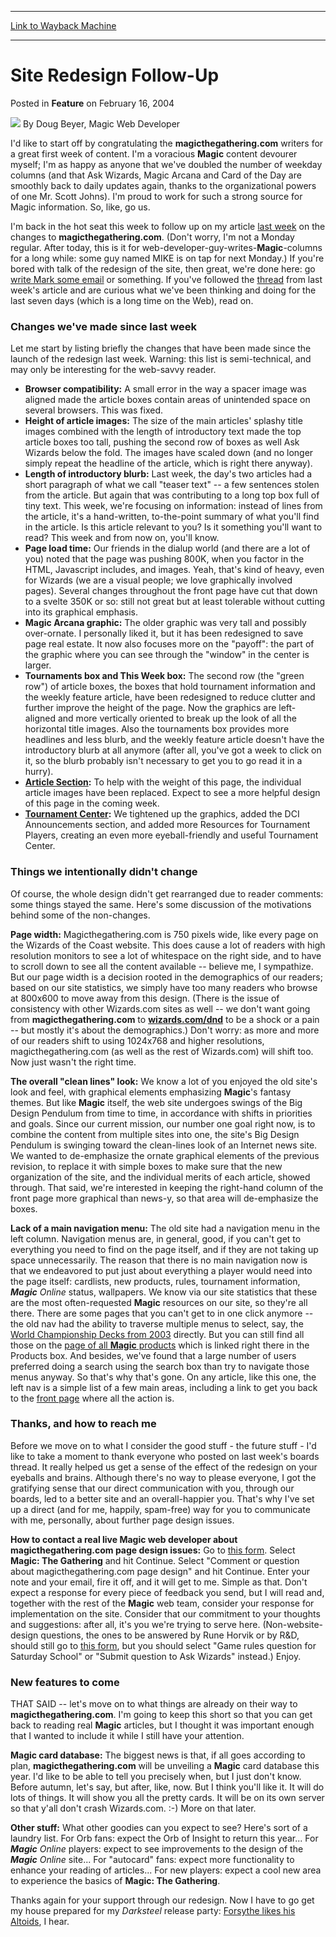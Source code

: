 
---
[Link to Wayback Machine](https://web.archive.org/web/20201025135736/https://magic.wizards.com/en/articles/archive/feature/site-redesign-follow-2004-02-16)

[_metadata_:wayback_url]:- "https://magic.wizards.com/en/articles/archive/feature/site-redesign-follow-2004-02-16"
[_metadata_:wayback_raw_url]:- "https://web.archive.org/web/20201025135736id_/https://magic.wizards.com/en/articles/archive/feature/site-redesign-follow-2004-02-16"
[_metadata_:wayback_capture_timestamp]:- "2020-10-25 13:57:36+00:00"
[_metadata_:publish_date]:- "2004-02-16"
[_metadata_:description]:- "I'd like to start off by congratulating the magicthegathering.com writers for a great first week of content. I'm a voracious Magic content devourer myself; I'm as happy as anyone that we've doubled the number of weekday columns (and that Ask Wizards, Magic Arcana and Card of the Day are smoothly back to daily updates again, thanks to the organizational powers of one Mr. Scott Johns). I'm proud to work for such a strong source for Magic information. So, like, go us."
[_metadata_:generator]:- "Drupal 7 (http://drupal.org)"
---


Site Redesign Follow-Up
=======================



 Posted in **Feature**
 on February 16, 2004 






![](https://media.magic.wizards.com/styles/auth_small/public/generic-avatar-150_298.png)
By Doug Beyer, Magic Web Developer











I'd like to start off by congratulating the **magicthegathering.com** writers for a great first week of content. I'm a voracious **Magic** content devourer myself; I'm as happy as anyone that we've doubled the number of weekday columns (and that Ask Wizards, Magic Arcana and Card of the Day are smoothly back to daily updates again, thanks to the organizational powers of one Mr. Scott Johns). I'm proud to work for such a strong source for Magic information. So, like, go us.

I'm back in the hot seat this week to follow up on my article [last week](http://archive.wizards.com/Magic/Magazine/Article.aspx?x=mtgcom/feature/196) on the changes to **magicthegathering.com**. (Don't worry, I'm not a Monday regular. After today, this is it for web-developer-guy-writes-**Magic**-columns for a long while: some guy named MIKE is on tap for next Monday.) If you're bored with talk of the redesign of the site, then great, we're done here: go [write Mark some email](/en/articles/archive/making-magic/talk-me-2004-02-16) or something. If you've followed the [thread](http://boards1.wizards.com/showthread.php?s=&threadid=177962) from last week's article and are curious what we've been thinking and doing for the last seven days (which is a long time on the Web), read on. 

### Changes we've made since last week

Let me start by listing briefly the changes that have been made since the launch of the redesign last week. Warning: this list is semi-technical, and may only be interesting for the web-savvy reader.

* **Browser compatibility:** A small error in the way a spacer image was aligned made the article boxes contain areas of unintended space on several browsers. This was fixed.
* **Height of article images:** The size of the main articles' splashy title images combined with the length of introductory text made the top article boxes too tall, pushing the second row of boxes as well Ask Wizards below the fold. The images have scaled down (and no longer simply repeat the headline of the article, which is right there anyway).
* **Length of introductory blurb:** Last week, the day's two articles had a short paragraph of what we call "teaser text" -- a few sentences stolen from the article. But again that was contributing to a long top box full of tiny text. This week, we're focusing on information: instead of lines from the article, it's a hand-written, to-the-point summary of what you'll find in the article. Is this article relevant to you? Is it something you'll want to read? This week and from now on, you'll know.
* **Page load time:** Our friends in the dialup world (and there are a lot of you) noted that the page was pushing 800K, when you factor in the HTML, Javascript includes, and images. Yeah, that's kind of heavy, even for Wizards (we are a visual people; we love graphically involved pages). Several changes throughout the front page have cut that down to a svelte 350K or so: still not great but at least tolerable without cutting into its graphical emphasis.
* **Magic Arcana graphic:** The older graphic was very tall and possibly over-ornate. I personally liked it, but it has been redesigned to save page real estate. It now also focuses more on the "payoff": the part of the graphic where you can see through the "window" in the center is larger.
* **Tournaments box and This Week box:** The second row (the "green row") of article boxes, the boxes that hold tournament information and the weekly feature article, have been redesigned to reduce clutter and further improve the height of the page. Now the graphics are left-aligned and more vertically oriented to break up the look of all the horizontal title images. Also the tournaments box provides more headlines and less blurb, and the weekly feature article doesn't have the introductory blurb at all anymore (after all, you've got a week to click on it, so the blurb probably isn't necessary to get you to go read it in a hurry).
* **[Article Section](/en/articles/archive/magicthegatheringcom-archives-2004-01-13):** To help with the weight of this page, the individual article images have been replaced. Expect to see a more helpful design of this page in the coming week.
* **[Tournament Center](http://archive.wizards.com/Magic/Magazine/Article.aspx?x=mtgcom/tournamentcenter):** We tightened up the graphics, added the DCI Announcements section, and added more Resources for Tournament Players, creating an even more eyeball-friendly and useful Tournament Center.

### Things we intentionally didn't change

Of course, the whole design didn't get rearranged due to reader comments: some things stayed the same. Here's some discussion of the motivations behind some of the non-changes.

**Page width:** Magicthegathering.com is 750 pixels wide, like every page on the Wizards of the Coast website. This does cause a lot of readers with high resolution monitors to see a lot of whitespace on the right side, and to have to scroll down to see all the content available -- believe me, I sympathize. But our page width is a decision rooted in the demographics of our readers; based on our site statistics, we simply have too many readers who browse at 800x600 to move away from this design. (There is the issue of consistency with other Wizards.com sites as well -- we don't want going from **magicthegathering.com** to **[wizards.com/dnd](/en/articles/archive/event-coverage/2006-champs-limited-2006-06-27-15)** to be a shock or a pain -- but mostly it's about the demographics.) Don't worry: as more and more of our readers shift to using 1024x768 and higher resolutions, magicthegathering.com (as well as the rest of Wizards.com) will shift too. Now just wasn't the right time.

**The overall "clean lines" look:** We know a lot of you enjoyed the old site's look and feel, with graphical elements emphasizing **Magic**'s fantasy themes. But like **Magic** itself, the web site undergoes swings of the Big Design Pendulum from time to time, in accordance with shifts in priorities and goals. Since our current mission, our number one goal right now, is to combine the content from multiple sites into one, the site's Big Design Pendulum is swinging toward the clean-lines look of an Internet news site. We wanted to de-emphasize the ornate graphical elements of the previous revision, to replace it with simple boxes to make sure that the new organization of the site, and the individual merits of each article, showed through. That said, we're interested in keeping the right-hand column of the front page more graphical than news-y, so that area will de-emphasize the boxes.

**Lack of a main navigation menu:** The old site had a navigation menu in the left column. Navigation menus are, in general, good, if you can't get to everything you need to find on the page itself, and if they are not taking up space unnecessarily. The reason that there is no main navigation now is that we endeavored to put just about everything a player would need into the page itself: cardlists, new products, rules, tournament information, ***Magic** Online* status, wallpapers. We know via our site statistics that these are the most often-requested **Magic** resources on our site, so they're all there. There are some pages that you can't get to in one click anymore -- the old nav had the ability to traverse multiple menus to select, say, the [World Championship Decks from 2003](http://archive.wizards.com/Magic/Magazine/Article.aspx?x=magic/expansion/worldchampionshipdecks2003) directly. But you can still find all those on the [page of all **Magic** products](http://archive.wizards.com/Magic/Magazine/Article.aspx?x=magic/products/cardsets) which is linked right there in the Products box. And besides, we've found that a large number of users preferred doing a search using the search box than try to navigate those menus anyway. So that's why that's gone. On any article, like this one, the left nav is a simple list of a few main areas, including a link to get you back to the [front page](/en/events/coverage/pro-tour%E2%80%93amsterdam-standard-qualifier-season-top-8-decklists) where all the action is.

### Thanks, and how to reach me

Before we move on to what I consider the good stuff - the future stuff - I'd like to take a moment to thank everyone who posted on last week's boards thread. It really helped us get a sense of the effect of the redesign on your eyeballs and brains. Although there's no way to please everyone, I got the gratifying sense that our direct communication with you, through our boards, led to a better site and an overall-happier you. That's why I've set up a direct (and for me, happily, spam-free) way for you to communicate with me, personally, about further page design issues.

**How to contact a real live Magic web developer about magicthegathering.com page design issues:** Go to [this form](http://archive.wizards.com/Magic/Magazine/Article.aspx?x=company/feedbackform). Select **Magic: The Gathering** and hit Continue. Select "Comment or question about magicthegathering.com page design" and hit Continue. Enter your note and your email, fire it off, and it will get to me. Simple as that. Don't expect a response for every piece of feedback you send, but I will read and, together with the rest of the **Magic** web team, consider your response for implementation on the site. Consider that our commitment to your thoughts and suggestions: after all, it's you we're trying to serve here. (Non-website-design questions, the ones to be answered by Rune Horvik or by R&D, should still go to [this form](http://archive.wizards.com/Magic/Magazine/Article.aspx?x=company/feedbackform), but you should select "Game rules question for Saturday School" or "Submit question to Ask Wizards" instead.) Enjoy.

### New features to come

THAT SAID -- let's move on to what things are already on their way to **magicthegathering.com**. I'm going to keep this short so that you can get back to reading real **Magic** articles, but I thought it was important enough that I wanted to include it while I still have your attention.

**Magic card database:** The biggest news is that, if all goes according to plan, **magicthegathering.com** will be unveiling a **Magic** card database this year. I'd like to be able to tell you precisely when, but I just don't know. Before autumn, let's say, but after, like, now. But I think you'll like it. It will do lots of things. It will show you all the pretty cards. It will be on its own server so that y'all don't crash Wizards.com. :-) More on that later.

**Other stuff:** What other goodies can you expect to see? Here's sort of a laundry list. For Orb fans: expect the Orb of Insight to return this year... For ***Magic** Online* players: expect to see improvements to the design of the ***Magic** Online* site... For "autocard" fans: expect more functionality to enhance your reading of articles... For new players: expect a cool new area to experience the basics of **Magic: The Gathering**.

Thanks again for your support through our redesign. Now I have to go get my house prepared for my *Darksteel* release party: [Forsythe likes his Altoids](/en/articles/archive/latest-developments/life-and-times-autospell-2004-02-13-0), I hear.







